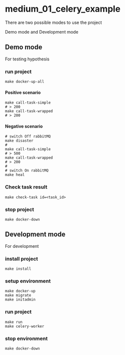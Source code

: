 # medium_01_celery_example

There are two possible modes to use the project

Demo mode and Development mode

## Demo mode
For testing hypothesis

### run project
    make docker-up-all
#### Positive scenario
    make call-task-simple
    # > 200
    make call-task-wrapped
    # > 200
#### Negative scenario
    # switch Off rabbitMQ
    make disaster
    #
    make call-task-simple
    # > 500
    make call-task-wrapped
    # > 200
    #
    # switch On rabbitMQ
    make heal

### Check task result
    make check-task id=<task_id>

### stop project
    make docker-down

## Development mode
For development

### install project
    make install
### setup environment
    make docker-up
    make migrate
    make initadmin
### run project
    make run
    make celery-worker
### stop environment
    make docker-down